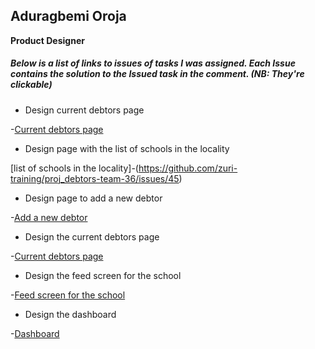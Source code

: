 ## Aduragbemi Oroja

 __Product Designer__

##### Below is a list of links to issues of tasks I was assigned. Each Issue contains the solution to the Issued task in the comment. *(NB: They're clickable)*

* Design current debtors page

-[Current debtors page](https://github.com/zuri-training/proj_debtors-team-36/issues/46)

* Design page with the list of schools in the locality

[list of schools in the locality]-(https://github.com/zuri-training/proj_debtors-team-36/issues/45)

* Design page to add a new debtor

-[Add a new debtor](https://github.com/zuri-training/proj_debtors-team-36/issues/44)

* Design the current debtors page

-[Current debtors page](https://github.com/zuri-training/proj_debtors-team-36/issues/42)

* Design the feed screen for the school

-[Feed screen for the school](https://github.com/zuri-training/proj_debtors-team-36/issues/41)

* Design the dashboard

-[Dashboard](https://github.com/zuri-training/proj_debtors-team-36/issues/40)

